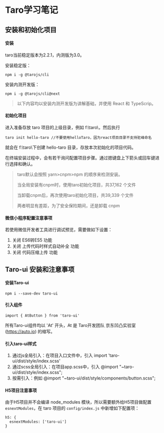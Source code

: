 # Taro学习笔记

## 安装和初始化项目

#### 安装

taro当前稳定版本为2.2.1，内测版为3.0。

安装稳定版：

````
npm i -g @tarojs/cli
````

安装内测开发版：

````
npm i -g @tarojs/cli@next
````

> 以下内容均以安装内测开发版为讲解基础，并使用 React 和 TypeScrip。

#### 初始化项目

进入准备存放 taro 项目的上级目录，例如 f:\taro\，然后执行

````
taro init hello-taro //不要使用helloTaro，因为react项目目录不支持驼峰命名
````

就会在 f:\taro\下创建 hello-taro 目录，存放本次初始化的项目代码。

在终端安装过程中，会有若干询问配置项目步骤。通过摁键盘上下箭头或回车键进行选择和确认。

> taro默认会按照 yarn>cnpm>npm 的顺序来检测安装。
>
> 当全局安装有cnpm时，使用taro初始化项目，共37,162 个文件
>
> 当卸载cnpm后，再次使用taro初始化项目，共39,339 个文件
>
> 两者明显有差距，为了安全保险期间，还是卸载 cnpm

#### 微信小程序配置注意事项

若使用微信开发者工具进行调试预览，需要做如下设置：

1. 关闭 ES6转ES5 功能
2. 关闭 上传代码时样式自动补全 功能
3. 关闭 代码压缩上传 功能

## Taro-ui 安装和注意事项

#### 安装Taro-ui
````
npm i --save-dev taro-ui
````

#### 引入组件
````
import { AtButton } from 'taro-ui'
````
所有Taro-ui组件均以 'At' 开头，At 是 Taro开发团队 京东凹凸实验室(https://auto.io) 的缩写。

#### 引入taro-ui样式
1. 通过js全局引入：在项目入口文件中，引入 import 'taro-ui/dist/style/index.scss'
2. 通过scss全局引入：在项目app.scss中，引入 @import "~taro-ui/dist/style/index.scss";
3. 按需引入：例如 @import "~taro-ui/dist/style/components/button.scss";

#### H5项目注意事项

由于H5项目并不会编译 node_modules 模块，所以需要额外给H5项目做配置 `esnextModules`，在 taro 项目的 `config/index.js` 中新增如下配置项：  

````
h5: {
  esnextModules: ['taro-ui']
}
````


